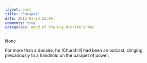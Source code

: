 ```yaml
---
layout: post
title: "Parapet"
date: 2012-03-23 22:00
comments: true
categories: Word of the Day Winston's War
---
```


None


For more than a decade, he [Churchill] had been an outcast, clinging precariously to a handhold on the parapet of power.

